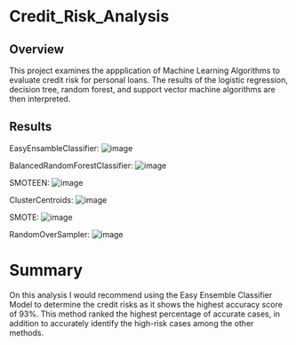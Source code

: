 # Credit_Risk_Analysis

## Overview 
This project examines the appplication of Machine Learning Algorithms to evaluate credit risk for personal loans. The results of the logistic regression, decision tree, random forest, and support vector machine algorithms are then interpreted.   

## Results 
EasyEnsambleClassifier: 
![image](https://github.com/codepast12/Credit_Risk/blob/main/Resources/EasyEnsambleClassifier.png)


BalancedRandomForestClassifier:
![image](https://github.com/codepast12/Credit_Risk/blob/main/Resources/BalancedRandomForestClassifier.png)


SMOTEEN:
![image](https://github.com/codepast12/Credit_Risk/blob/main/Resources/SMOTEEN.png)


ClusterCentroids: 
![image](https://github.com/codepast12/Credit_Risk/blob/main/Resources/ClusterCentroids.png)


SMOTE:
![image](https://github.com/codepast12/Credit_Risk/blob/main/Resources/SMOTE.png)


RandomOverSampler:
![image](https://github.com/codepast12/Credit_Risk/blob/main/Resources/RandomOverSampler.png)

# Summary
On this analysis I would recommend using the Easy Ensemble Classifier Model to determine the credit risks as it shows the highest accuracy score of 93%. This method ranked the highest percentage of accurate cases, in addition to accurately identify the high-risk cases among the other methods. 
 
